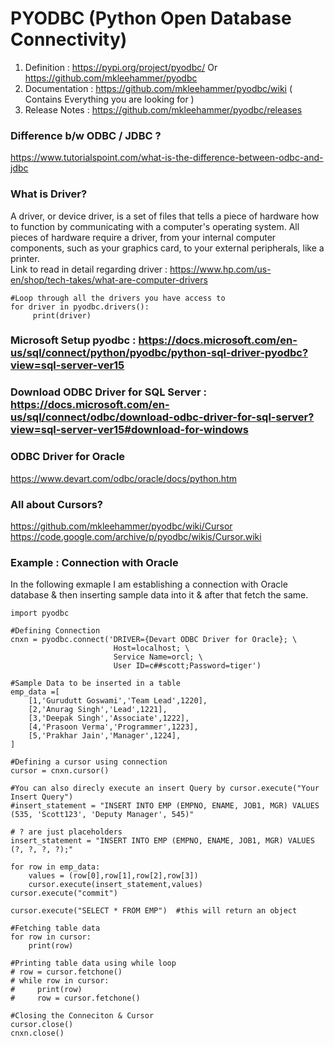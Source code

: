 # PYODBC (Python Open Database Connectivity)

1. Definition : https://pypi.org/project/pyodbc/ Or https://github.com/mkleehammer/pyodbc
2. Documentation : https://github.com/mkleehammer/pyodbc/wiki ( Contains Everything you are looking for )
3. Release Notes : https://github.com/mkleehammer/pyodbc/releases

### Difference b/w ODBC / JDBC ?
https://www.tutorialspoint.com/what-is-the-difference-between-odbc-and-jdbc

### What is Driver?
A driver, or device driver, is a set of files that tells a piece of hardware how to function by communicating with a computer's operating system. All pieces of hardware require a driver, from your internal computer components, such as your graphics card, to your external peripherals, like a printer.  
Link to read in detail regarding driver : https://www.hp.com/us-en/shop/tech-takes/what-are-computer-drivers
```
#Loop through all the drivers you have access to
for driver in pyodbc.drivers():
     print(driver) 
```     

### Microsoft Setup pyodbc : https://docs.microsoft.com/en-us/sql/connect/python/pyodbc/python-sql-driver-pyodbc?view=sql-server-ver15
### Download ODBC Driver for SQL Server : https://docs.microsoft.com/en-us/sql/connect/odbc/download-odbc-driver-for-sql-server?view=sql-server-ver15#download-for-windows

### ODBC Driver for Oracle 
https://www.devart.com/odbc/oracle/docs/python.htm

### All about Cursors?
https://github.com/mkleehammer/pyodbc/wiki/Cursor  
https://code.google.com/archive/p/pyodbc/wikis/Cursor.wiki

### Example : Connection with Oracle
In the following exmaple I am establishing a connection with Oracle database & then inserting sample data into it & after that fetch the same.
```
import pyodbc 

#Defining Connection
cnxn = pyodbc.connect('DRIVER={Devart ODBC Driver for Oracle}; \
                       Host=localhost; \
                       Service Name=orcl; \
                       User ID=c##scott;Password=tiger')

#Sample Data to be inserted in a table 
emp_data =[
    [1,'Gurudutt Goswami','Team Lead',1220],
    [2,'Anurag Singh','Lead',1221],
    [3,'Deepak Singh','Associate',1222],
    [4,'Prasoon Verma','Programmer',1223],
    [5,'Prakhar Jain','Manager',1224],
]

#Defining a cursor using connection
cursor = cnxn.cursor()

#You can also direcly execute an insert Query by cursor.execute("Your Insert Query")
#insert_statement = "INSERT INTO EMP (EMPNO, ENAME, JOB1, MGR) VALUES (535, 'Scott123', 'Deputy Manager', 545)"

# ? are just placeholders
insert_statement = "INSERT INTO EMP (EMPNO, ENAME, JOB1, MGR) VALUES (?, ?, ?, ?);"

for row in emp_data:
    values = (row[0],row[1],row[2],row[3])
    cursor.execute(insert_statement,values)
cursor.execute("commit")

cursor.execute("SELECT * FROM EMP")  #this will return an object 

#Fetching table data
for row in cursor:
    print(row)

#Printing table data using while loop
# row = cursor.fetchone()
# while row in cursor:
#     print(row) 
#     row = cursor.fetchone()

#Closing the Conneciton & Cursor
cursor.close()
cnxn.close()
```

